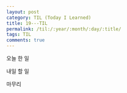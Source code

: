 ```yaml
---
layout: post
category: TIL (Today I Learned)
title: 19---TIL
permalink: /til:/:year/:month/:day/:title/
tags: TIL
comments: true
---
```



오늘 한 일

내일 할 일

마무리 
